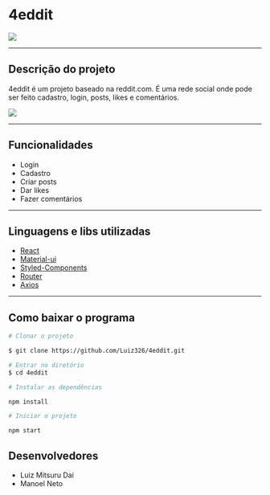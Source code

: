 # 4eddit

<img src="public/eddit.gif">

<hr>

## Descrição do projeto

4eddit é um projeto baseado na reddit.com.
É uma rede social onde pode ser feito cadastro, login, posts, likes e comentários.

<img src="https://img.shields.io/static/v1?label=react&message=framework&color=blue&style=for-the-badge&logo=REACT"/>
<hr>

## Funcionalidades

- Login
- Cadastro
- Criar posts
- Dar likes
- Fazer comentários

<hr>

## Linguagens e libs utilizadas

- [React](https://pt-br.reactjs.org/docs/getting-started.html)
- [Material-ui](https://material-ui.com/)
- [Styled-Components](https://styled-components.com/)
- [Router](https://reactrouter.com/)
- [Axios](https://github.com/axios/axios)
<hr>

## Como baixar o programa

```bash
# Clonar o projeto

$ git clone https://github.com/Luiz326/4eddit.git

# Entrar no diretório
$ cd 4eddit

# Instalar as dependências

npm install

# Iniciar o projeto

npm start
```

## Desenvolvedores

- Luiz Mitsuru Dai
- Manoel Neto
